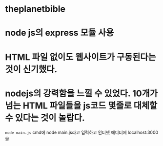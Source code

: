 # theplanetbible
# node js의 express 모듈 사용
# HTML 파일 없이도 웹사이트가 구동된다는 것이 신기했다.
# nodejs의 강력함을 느낄 수 있었다. 10개가 넘는 HTML 파일들을 js코드 몇줄로 대체할 수 있다는 것이 놀랍다.


```node main.js```
cmd에 node main.js라고 입력하고 인터넷 에디터에 localhost:3000을 

